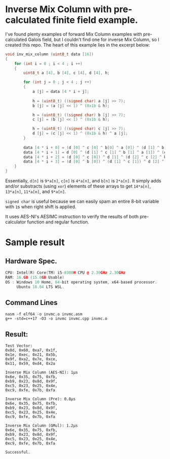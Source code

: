# Inverse Mix Column with pre-calculated finite field example.
I've found plenty examples of forward Mix Column examples with pre-calculated
Galois field, but I couldn't find one for inverse Mix Column, so I created this repo.
The heart of this example lies in the excerpt below:
```c++
void inv_mix_column (uint8_t data [16])
{
	for (int i = 0 ; i < 4 ; i ++)
	{
		uint8_t a [4], b [4], c [4], d [4], h;

		for (int j = 0 ; j < 4 ; j ++)
		{
			a [j] = data [4 * i + j];
			
			h = (uint8_t) ((signed char) a [j] >> 7);
			b [j] = (a [j] << 1) ^ (0x1b & h);

			h = (uint8_t) ((signed char) b [j] >> 7);
			c [j] = (b [j] << 1) ^ (0x1b & h);

			h = (uint8_t) ((signed char) c [j] >> 7);
			d [j] = (c [j] << 1) ^ (0x1b & h) ^ a [j];
		}
		
		data [4 * i + 0] = (d [0] ^ c [0] ^ b[0] ^ a [0]) ^ (d [1] ^ b [1]) ^ (d [2] ^ c [2]) ^ d [3];
		data [4 * i + 1] = d [0] ^ (d [1] ^ c [1] ^ b [1] ^ a [1]) ^ (d [2] ^ b [2]) ^ (d [3] ^ c [3]);
		data [4 * i + 2] = (d [0] ^ c [0]) ^ d [1] ^ (d [2] ^ c [2] ^ b [2] ^ a [2]) ^ (d [3] ^ b [3]);
		data [4 * i + 3] = (d [0] ^ b [0]) ^ (d [1] ^ c [1]) ^ d [2] ^ (d [3] ^ c [3] ^ b [3] ^ a [3]);
	}
}
```
Essentially, ```d[n]``` is ```9*a[n]```, ```c[n]``` is ```4*a[n]```, and ```b[n]``` is ```2*a[n]```. 
It simply adds and/or substracts (using ```xor```) elements of these arrays to get ```14*a[n]```, ```13*a[n]```, ```11*a[n]```, and ```9*a[n]```.

```signed char``` is useful because we can easily spam an entire 8-bit variable with ```1```s when right shift is applied.

It uses AES-NI's AESIMC instruction to verify the results of both pre-calculator function and regular function.
# Sample result
## Hardware Spec.
```c++
CPU: Intel(R) Core(TM) i5-8300H CPU @ 2.30GHz 2.30GHz
RAM: 16.GB (15.8GB Usable)
OS : Windows 10 Home, 64-bit operating system, x64-based processor.
     Ubuntu 18.04 LTS WSL.
```
## Command Lines
```
nasm -f elf64 -o invmc.o invmc.asm
g++ -std=c++17 -O3 -o invmc invmc.cpp invmc.o
```
## Result:
```
Test Vector:
0x0d, 0x60, 0xa7, 0x1f,
0x1e, 0xec, 0x21, 0x5b,
0x9f, 0xa2, 0x7e, 0xce,
0x11, 0x59, 0xd4, 0x2a

Inverse Mix Column (AES-NI): 1μs
0x6e, 0x35, 0x75, 0xfb,
0xb9, 0x23, 0x8d, 0x9f,
0xc5, 0x23, 0x25, 0x4e,
0xc9, 0xfe, 0x7b, 0xfa

Inverse Mix Column (Pre): 0.8μs
0x6e, 0x35, 0x75, 0xfb,
0xb9, 0x23, 0x8d, 0x9f,
0xc5, 0x23, 0x25, 0x4e,
0xc9, 0xfe, 0x7b, 0xfa

Inverse Mix Column (GMul): 1.2μs
0x6e, 0x35, 0x75, 0xfb,
0xb9, 0x23, 0x8d, 0x9f,
0xc5, 0x23, 0x25, 0x4e,
0xc9, 0xfe, 0x7b, 0xfa

Successful.
```
